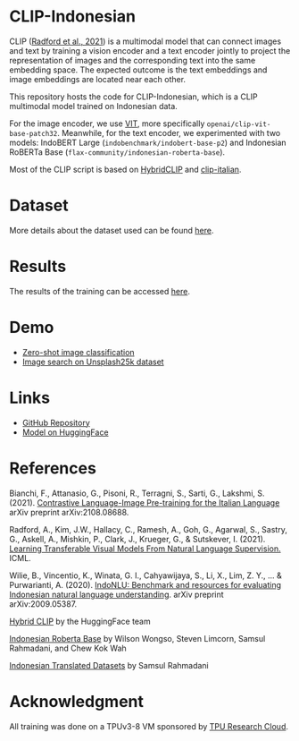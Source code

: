 # CLIP-Indonesian

CLIP ([Radford et al., 2021](https://arxiv.org/abs/2103.00020)) is a multimodal model that can connect images and text by training a vision encoder and a text encoder jointly to project the representation of images and the corresponding text into the same embedding space. The expected outcome is the text embeddings and image embeddings are located near each other.

This repository hosts the code for CLIP-Indonesian, which is a CLIP multimodal model trained on Indonesian data.

For the image encoder, we use [VIT](https://huggingface.co/models?filter=vit), more specifically `openai/clip-vit-base-patch32`. Meanwhile, for the text encoder, we experimented with two models: IndoBERT Large (`indobenchmark/indobert-base-p2`) and Indonesian RoBERTa Base (`flax-community/indonesian-roberta-base`).

Most of the CLIP script is based on [HybridCLIP](https://github.com/huggingface/transformers/tree/master/examples/research_projects/jax-projects/hybrid_clip) and [clip-italian](https://arxiv.org/abs/2108.08688).

# Dataset

More details about the dataset used can be found [here](/data).

# Results

The results of the training can be accessed [here](https://wandb.ai/galuh/clip-indonesian).

# Demo

- [Zero-shot image classification](https://colab.research.google.com/drive/19p4f7eLnKp8Dxp0tjiEiWMoMv3jpXz48?usp=sharing)
- [Image search on Unsplash25k dataset](https://colab.research.google.com/drive/1v56LQLpNB8z0PwMQ9uESLRpGM-hO9aRf?usp=sharing)

# Links

+ [GitHub Repository](https://github.com/galuhsahid/clip-indonesian)
+ [Model on HuggingFace](https://huggingface.co/Galuh/clip-indonesian)

# References

Bianchi, F., Attanasio, G., Pisoni, R., Terragni, S., Sarti, G., Lakshmi, S. (2021). [Contrastive Language-Image Pre-training for the Italian Language](https://arxiv.org/abs/2108.08688) arXiv preprint arXiv:2108.08688.

Radford, A., Kim, J.W., Hallacy, C., Ramesh, A., Goh, G., Agarwal, S., Sastry, G., Askell, A., Mishkin, P., Clark, J., Krueger, G., & Sutskever, I. (2021). [Learning Transferable Visual Models From Natural Language Supervision.](https://arxiv.org/abs/2103.00020) ICML.

Wilie, B., Vincentio, K., Winata, G. I., Cahyawijaya, S., Li, X., Lim, Z. Y., ... & Purwarianti, A. (2020). [IndoNLU: Benchmark and resources for evaluating Indonesian natural language understanding](https://arxiv.org/pdf/2009.05387.pdf). arXiv preprint arXiv:2009.05387.

[Hybrid CLIP](https://github.com/huggingface/transformers/tree/master/examples/research_projects/jax-projects/hybrid_clip) by the HuggingFace team

[Indonesian Roberta Base](https://huggingface.co/flax-community/indonesian-roberta-base) by Wilson Wongso, Steven Limcorn, Samsul Rahmadani, and Chew Kok Wah

[Indonesian Translated Datasets](https://github.com/acul3/translated-dataset) by Samsul Rahmadani

# Acknowledgment
All training was done on a TPUv3-8 VM sponsored by [TPU Research Cloud](https://sites.research.google/trc/about/).